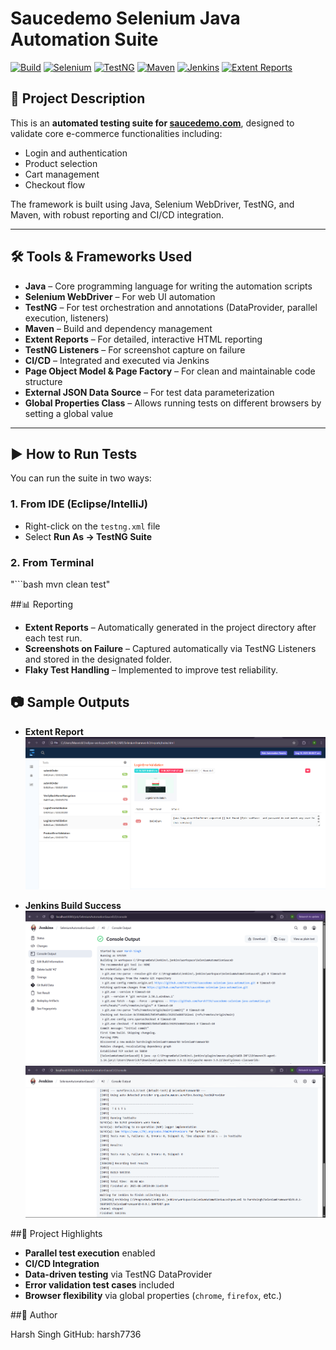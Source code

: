 # Saucedemo Selenium Java Automation Suite

[![Build](https://img.shields.io/badge/build-passing-brightgreen)](https://github.com/harsh7736/saucedemo-selenium-java-automation/actions)
[![Selenium](https://img.shields.io/badge/Selenium-WebDriver-blue)](https://www.selenium.dev/)
[![TestNG](https://img.shields.io/badge/TestNG-Framework-orange)](https://testng.org/)
[![Maven](https://img.shields.io/badge/Maven-Build-yellow)](https://maven.apache.org/)
[![Jenkins](https://img.shields.io/badge/CI%2FCD-Jenkins-red)](https://www.jenkins.io/)
[![Extent Reports](https://img.shields.io/badge/Reporting-ExtentReports-purple)](https://www.extentreports.com/)


## 📌 Project Description
This is an **automated testing suite for [saucedemo.com](https://www.saucedemo.com)**, designed to validate core e-commerce functionalities including:
- Login and authentication  
- Product selection  
- Cart management  
- Checkout flow  

The framework is built using Java, Selenium WebDriver, TestNG, and Maven, with robust reporting and CI/CD integration.

---

## 🛠️ Tools & Frameworks Used
- **Java** – Core programming language for writing the automation scripts  
- **Selenium WebDriver** – For web UI automation  
- **TestNG** – For test orchestration and annotations (DataProvider, parallel execution, listeners)  
- **Maven** – Build and dependency management  
- **Extent Reports** – For detailed, interactive HTML reporting  
- **TestNG Listeners** – For screenshot capture on failure  
- **CI/CD** – Integrated and executed via Jenkins  
- **Page Object Model & Page Factory** – For clean and maintainable code structure  
- **External JSON Data Source** – For test data parameterization  
- **Global Properties Class** – Allows running tests on different browsers by setting a global value  

---

## ▶️ How to Run Tests
You can run the suite in two ways:

### **1. From IDE (Eclipse/IntelliJ)**
- Right-click on the `testng.xml` file  
- Select **Run As → TestNG Suite**

### **2. From Terminal**
"```bash
mvn clean test"




##📊 Reporting

- **Extent Reports** – Automatically generated in the project directory after each test run.  
- **Screenshots on Failure** – Captured automatically via TestNG Listeners and stored in the designated folder.  
- **Flaky Test Handling** – Implemented to improve test reliability.



## 📷 Sample Outputs

- **Extent Report**  
  ![Extent Report](https://raw.githubusercontent.com/harsh7736/saucedemo-selenium-java-automation/f4ee88d5564b096ac004e4b04aa1d6037aea0cc2/Extent-Report-Screenshot.png)  

- **Jenkins Build Success**  
  ![Jenkins Build Success(1)](https://raw.githubusercontent.com/harsh7736/saucedemo-selenium-java-automation/f4ee88d5564b096ac004e4b04aa1d6037aea0cc2/jenkins-build-success(1).png)
  ![Jenkins Build Success(2)](https://raw.githubusercontent.com/harsh7736/saucedemo-selenium-java-automation/f4ee88d5564b096ac004e4b04aa1d6037aea0cc2/jenkins-build-success(2).png)  


##📂 Project Highlights

- **Parallel test execution** enabled
- **CI/CD Integration**
- **Data-driven testing** via TestNG DataProvider  
- **Error validation test cases** included  
- **Browser flexibility** via global properties (`chrome`, `firefox`, etc.)  



##👤 Author

Harsh Singh
GitHub: harsh7736
